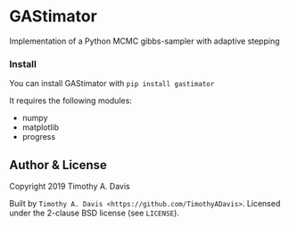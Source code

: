 # GAStimator
Implementation of a Python MCMC gibbs-sampler with adaptive stepping

### Install
You can install GAStimator with `pip install gastimator`
    
It requires the following modules:


* numpy
* matplotlib
* progress


Author & License
-----------------

Copyright 2019 Timothy A. Davis

Built by `Timothy A. Davis <https://github.com/TimothyADavis>`. Licensed under
the 2-clause BSD license (see ``LICENSE``).
